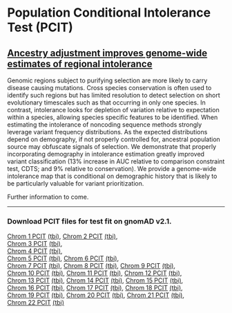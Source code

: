 # Population Conditional Intolerance Test (PCIT)
## [Ancestry adjustment improves genome-wide estimates of regional intolerance](https://www.biorxiv.org/content/10.1101/2020.03.05.979203v1)

Genomic regions subject to purifying selection are more likely to carry disease causing mutations. Cross species conservation is often used to identify such regions but has limited resolution to detect selection on short evolutionary timescales such as that occurring in only one species. In contrast, intolerance looks for depletion of variation relative to expectation within a species, allowing species specific features to be identified. When estimating the intolerance of noncoding sequence methods strongly leverage variant frequency distributions. As the expected distributions depend on demography, if not properly controlled for, ancestral population source may obfuscate signals of selection. We demonstrate that properly incorporating demography in intolerance estimation greatly improved variant classification (13% increase in AUC relative to comparison constraint test, CDTS; and 9% relative to conservation). We provide a genome-wide intolerance map that is conditional on demographic history that is likely to be particularly valuable for variant prioritization.


Further information to come.

-----------------------------------------------------
### Download PCIT files for test fit on gnomAD v2.1.

[Chrom 1 PCIT](https://upenn.box.com/v/pcitChr1Tests) [(tbi)](https://upenn.box.com/v/pcitChr1Tabix),
[Chrom 2 PCIT](https://upenn.box.com/v/pcitChr2Tests) [(tbi)](https://upenn.box.com/v/pcitChr2Tabix),  
[Chrom 3 PCIT](https://upenn.box.com/v/pcitChr3Tests) [(tbi)](https://upenn.box.com/v/pcitChr3Tabix),  \
[Chrom 4 PCIT](https://upenn.box.com/v/pcitChr4Tests) [(tbi)](https://upenn.box.com/v/pcitChr4Tabix),  
[Chrom 5 PCIT](https://upenn.box.com/v/pcitChr5Tests) [(tbi)](https://upenn.box.com/v/pcitChr5Tabix),
[Chrom 6 PCIT](https://upenn.box.com/v/pcitChr6Tests) [(tbi)](https://upenn.box.com/v/pcitChr6Tabix),  \
[Chrom 7 PCIT](https://upenn.box.com/v/pcitChr7Tests) [(tbi)](https://upenn.box.com/v/pcitChr7Tabix),
[Chrom 8 PCIT](https://upenn.box.com/v/pcitChr8Tests) [(tbi)](https://upenn.box.com/v/pcitChr8Tabix),
[Chrom 9 PCIT](https://upenn.box.com/v/pcitChr9Tests) [(tbi)](https://upenn.box.com/v/pcitChr9Tabix),  \
[Chrom 10 PCIT](https://upenn.box.com/v/pcitChr10Tests) [(tbi)](https://upenn.box.com/v/pcitChr10Tabix),
[Chrom 11 PCIT](https://upenn.box.com/v/pcitChr11Tests) [(tbi)](https://upenn.box.com/v/pcitChr11Tabix),
[Chrom 12 PCIT](https://upenn.box.com/v/pcitChr12Tests) [(tbi)](https://upenn.box.com/v/pcitChr12Tabix),  \
[Chrom 13 PCIT](https://upenn.box.com/v/pcitChr13Tests) [(tbi)](https://upenn.box.com/v/pcitChr13Tabix),
[Chrom 14 PCIT](https://upenn.box.com/v/pcitChr14Tests) [(tbi)](https://upenn.box.com/v/pcitChr14Tabix),
[Chrom 15 PCIT](https://upenn.box.com/v/pcitChr15Tests) [(tbi)](https://upenn.box.com/v/pcitChr15Tabix),  \
[Chrom 16 PCIT](https://upenn.box.com/v/pcitChr16Tests) [(tbi)](https://upenn.box.com/v/pcitChr16Tabix),
[Chrom 17 PCIT](https://upenn.box.com/v/pcitChr17Tests) [(tbi)](https://upenn.box.com/v/pcitChr17Tabix),
[Chrom 18 PCIT](https://upenn.box.com/v/pcitChr18Tests) [(tbi)](https://upenn.box.com/v/pcitChr18Tabix),  \
[Chrom 19 PCIT](https://upenn.box.com/v/pcitChr19Tests) [(tbi)](https://upenn.box.com/v/pcitChr19Tabix),
[Chrom 20 PCIT](https://upenn.box.com/v/pcitChr20Tests) [(tbi)](https://upenn.box.com/v/pcitChr20Tabix),
[Chrom 21 PCIT](https://upenn.box.com/v/pcitChr21Tests) [(tbi)](https://upenn.box.com/v/pcitChr21Tabix),  \
[Chrom 22 PCIT](https://upenn.box.com/v/pcitChr22Tests) [(tbi)](https://upenn.box.com/v/pcitChr22Tabix)
